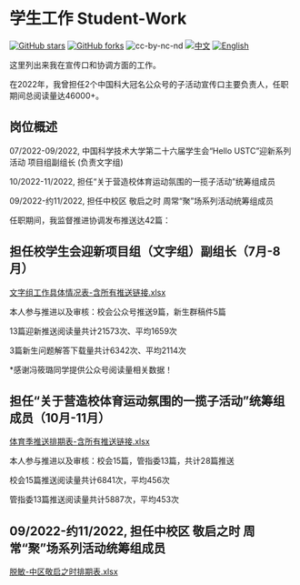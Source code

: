 # 学生工作 Student-Work

[![GitHub stars](https://img.shields.io/github/stars/ktwu01/Student-Work)](https://github.com/ktwu01/Student-Work)
[![GitHub forks](https://img.shields.io/github/forks/ktwu01/Student-Work)](https://github.com/ktwu01/Student-Work/fork)
![cc-by-nc-nd](https://img.shields.io/badge/License-CC%20BY--NC--ND%204.0-lightgrey.svg)
[![中文](https://img.shields.io/badge/lang-中文-brown.svg)](README.CN.md)
[![English](https://img.shields.io/badge/lang-English-blue.svg)](README.md)


这里列出来我在宣传口和协调方面的工作。

在2022年，我曾担任2个中国科大冠名公众号的子活动宣传口主要负责人，任职期间总阅读量达46000+。

## 岗位概述

07/2022-09/2022, 中国科学技术大学第二十六届学生会“Hello USTC”迎新系列活动 项目组副组长 (负责文字组) 

10/2022-11/2022, 担任“关于营造校体育运动氛围的一揽子活动”统筹组成员

09/2022-约11/2022, 担任中校区 敬启之时 周常“聚”场系列活动统筹组成员

任职期间，我监督推进协调发布推送达42篇：

## 担任校学生会迎新项目组（文字组）副组长（7月-8月）
[文字组工作具体情况表-含所有推送链接.xlsx](./脱敏-HU22文字组工作具体情况表-Hello-USTC-2022-含所有推送链接.xlsx)

本人参与推进以及审核：校会公众号推送9篇，新生群稿件5篇

13篇迎新推送阅读量共计21573次、平均1659次

3篇新生问题解答下载量共计6342次、平均2114次

*感谢冯筱璐同学提供公众号阅读量相关数据！

## 担任“关于营造校体育运动氛围的一揽子活动”统筹组成员（10月-11月）
[体育季推送排期表-含所有推送链接.xlsx](./脱敏-体育季推送排期表-含所有推送链接.xlsx)

本人参与推进以及审核：校会15篇，管指委13篇，共计28篇推送

校会15篇推送阅读量共计6841次，平均456次

管指委13篇推送阅读量共计5887次，平均453次

## 09/2022-约11/2022, 担任中校区 敬启之时 周常“聚”场系列活动统筹组成员

[脱敏-中区敬启之时排期表.xlsx](./脱敏-中区敬启之时排期表.xlsx)
